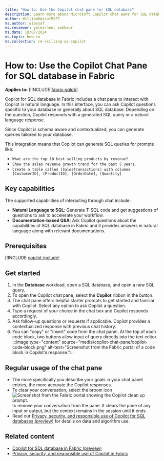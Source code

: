 ```yaml
---
title: "How to: Use the Copilot chat pane for SQL database"
description: Learn more about Microsoft Copilot chat pane for SQL database in Microsoft Fabric, to ask questions specific about your database.
author: WilliamDAssafMSFT
ms.author: wiassaf
ms.reviewer: yoleichen, sukkaur
ms.date: 10/07/2024
ms.topic: how-to
ms.collection: ce-skilling-ai-copilot
---
```

# How to: Use the Copilot Chat Pane for SQL database in Fabric

**Applies to:** [!INCLUDE [fabric-sqldb](../includes/applies-to-version/fabric-sqldb.md)]

Copilot for SQL database in Fabric includes a chat pane to interact with Copilot in natural language. In this interface, you can ask Copilot questions specific to your database or generally about SQL database. Depending on the question, Copilot responds with a generated SQL query or a natural language response.

Since Copilot is schema aware and contextualized, you can generate queries tailored to your database.

This integration means that Copilot can generate SQL queries for prompts like:

- `What are the top 10 best-selling products by revenue?`
- `Show the sales revenue growth trend for the past 5 years.`
- `Create a table called [SalesTransactions] with columns [CustomerID], [ProductID], [OrderDate], [Quantity]`

## Key capabilities

The supported capabilities of interacting through chat include:

- **Natural Language to SQL**: Generate T-SQL code and get suggestions of questions to ask to accelerate your workflow.
- **Documentation-based Q&A**: Ask Copilot questions about the capabilities of SQL database in Fabric and it provides answers in natural language along with relevant documentations.

## Prerequisites

[!INCLUDE [copilot-include](../../includes/copilot-include.md)]

## Get started

1. In the **Database** workload, open a SQL database, and open a new SQL query.
1. To open the Copilot chat pane, select the **Copilot** ribbon in the button.
1. The chat pane offers helpful starter prompts to get started and familiar with Copilot. Select any option to ask Copilot a question.
1. Type a request of your choice in the chat box and Copilot responds accordingly.
1. Ask follow-up questions or requests if applicable. Copilot provides a contextualized response with previous chat history.
1. You can "copy" or "insert" code from the chat panel. At the top of each code block, two buttons allow input of query directly into the text editor.
   :::image type="content" source="media/copilot-chat-pane/copilot-code-block.png" alt-text="Screenshot from the Fabric portal of a code block in Copilot's response.":::

## Regular usage of the chat pane

- The more specifically you describe your goals in your chat panel entries, the more accurate the Copilot responses.
- To clear your conversation, select the broom icon ![Screenshot from the Fabric portal showing the Copilot clean up prompt.](../../get-started/media/copilot-notebooks-chat-pane/broom-icon.png) to remove your conversation from the pane. It clears the pane of any input or output, but the context remains in the session until it ends.
- Read our [Privacy, security, and responsible use of Copilot for SQL databases (preview)](../../get-started/copilot-database-privacy-security.md) for details on data and algorithm use.

## Related content

- [Copilot for SQL database in Fabric (preview)](copilot.md)
- [Privacy, security, and responsible use of Copilot in Fabric](../../get-started/copilot-privacy-security.md)
